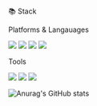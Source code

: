 📚 Stack

Platforms & Langauages

<a href="https://signin.aws.amazon.com/signin?redirect_uri=https%3A%2F%2Fap-northeast-2.console.aws.amazon.com%2Fconsole%2Fhome%3FhashArgs%3D%2523%26isauthcode%3Dtrue%26region%3Dap-northeast-2%26state%3DhashArgsFromTB_ap-northeast-2_7707b4a21747cf75&client_id=arn%3Aaws%3Asignin%3A%3A%3Aconsole%2Fcanvas&forceMobileApp=0&code_challenge=yGHtqOXTNFcJZlfqPsrh5SpydfInocKgrt1-f8z998g&code_challenge_method=SHA-256" target="_blank"><img src="https://img.shields.io/badge/Amazon-232F3E?style=flat-square&logo=Amazon&logoColor=FF9900"/></a>
<a href="" target="_blank"><img src="https://img.shields.io/badge/MySQL-F2F2F2?style=flat-square&logo=MySQL&logoColor=4479A1"/></a>
<img src="https://img.shields.io/badge/Python-3776AB?style=flat-square&logo=Python&logoColor=FFFFFF"/> <img src="https://img.shields.io/badge/DJango-F2F2F2?style=flat-square&logo=DJango&logoColor=092E20"/>

Tools

<img src="https://img.shields.io/badge/Git-F05032?style=flat-square&logo=git&logoColor=FFFFFF"/> <img src="https://img.shields.io/badge/intellij idea-000000?style=flat-square&logo=intellijidea&logoColor=FFFFFF"/> <a href="" target="_blank"><img src="https://img.shields.io/badge/Git-F05032?style=flat-square&logo=git&logoColor=FFFFFF"/></a>

![Anurag's GitHub stats](https://github-readme-stats.vercel.app/api?username=y2chan&show_icons=true&theme=dark)
